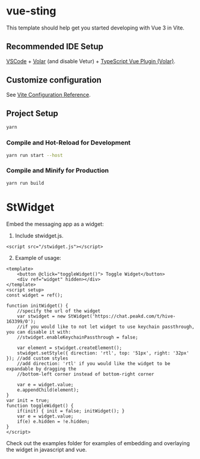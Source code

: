 # vue-sting

This template should help get you started developing with Vue 3 in Vite.

## Recommended IDE Setup

[VSCode](https://code.visualstudio.com/) + [Volar](https://marketplace.visualstudio.com/items?itemName=johnsoncodehk.volar) (and disable Vetur) + [TypeScript Vue Plugin (Volar)](https://marketplace.visualstudio.com/items?itemName=johnsoncodehk.vscode-typescript-vue-plugin).

## Customize configuration

See [Vite Configuration Reference](https://vitejs.dev/config/).

## Project Setup

```sh
yarn
```

### Compile and Hot-Reload for Development

```sh
yarn run start --host
```

### Compile and Minify for Production

```sh
yarn run build
```

# StWidget

Embed the messaging app as a widget:

1. Include stwidget.js.
```
<script src="/stwidget.js"></script>
```

2. Example of usage:
```
<template>
    <button @click="toggleWidget()"> Toggle Widget</button>
    <div ref="widget" hidden></div>
</template>
<script setup>
const widget = ref();

function initWidget() {
    //specify the url of the widget
    var stwidget = new StWidget('https://chat.peakd.com/t/hive-163399/0');
    //if you would like to not let widget to use keychain passthrough, you can disable it with:
    //stwidget.enableKeychainPassthrough = false;

    var element = stwidget.createElement();
    stwidget.setStyle({ direction: 'rtl', top: '51px', right: '32px' }); //add custom styles
    //add direction: 'rtl' if you would like the widget to be expandable by dragging the 
    //bottom-left corner instead of bottom-right corner

    var e = widget.value;
    e.appendChild(element);
}
var init = true;
function toggleWidget() {
    if(init) { init = false; initWidget(); }
    var e = widget.value;
    if(e) e.hidden = !e.hidden;
}
</script>
```

Check out the examples folder for examples of embedding and overlaying the widget in javascript and vue.












